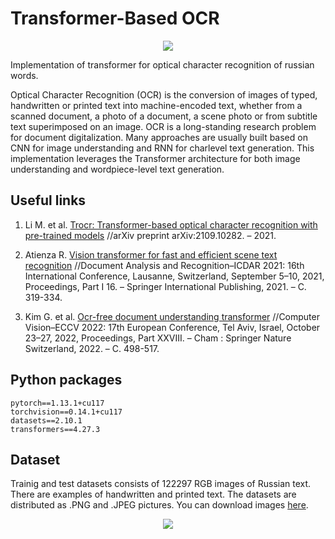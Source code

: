 # Transformer-Based OCR
<p align="center">
  <img src="https://iconext.co.th/wp-content/uploads/2021/10/OCR_Offline-1400x602.png">
</p>


Implementation of transformer for optical character recognition of russian words.

Optical Character Recognition (OCR) is the conversion of images of typed, handwritten or
printed text into machine-encoded text, whether from a scanned document, a photo of a document, 
a scene photo or from subtitle text superimposed on an image. OCR is a long-standing research problem for document digitalization. 
Many approaches are usually built based on CNN for image understanding and RNN for charlevel text generation. 
This implementation leverages the Transformer architecture for both image understanding and wordpiece-level text generation.

## Useful links

1. Li M. et al. [Trocr: Transformer-based optical character recognition with pre-trained models](https://arxiv.org/pdf/2109.10282.pdf)
		 //arXiv preprint arXiv:2109.10282. – 2021.

2. Atienza R. [Vision transformer for fast and efficient scene text recognition](https://arxiv.org/pdf/2105.08582.pdf) 
    //Document Analysis and Recognition–ICDAR 2021: 16th International Conference, Lausanne, Switzerland, September 5–10, 2021, Proceedings, Part I 16. – Springer International Publishing, 2021. – С. 319-334.
	
3. Kim G. et al. [Ocr-free document understanding transformer](https://arxiv.org/pdf/2105.08582.pdf) 
     //Computer Vision–ECCV 2022: 17th European Conference, Tel Aviv, Israel, October 23–27, 2022, Proceedings, Part XXVIII. – Cham : Springer Nature Switzerland, 2022. – С. 498-517.


## Python packages
```
pytorch==1.13.1+cu117
torchvision==0.14.1+cu117
datasets==2.10.1
transformers==4.27.3
```

## Dataset
Trainig and test datasets consists of 122297 RGB images of Russian text. There are examples of handwritten and printed text.
The datasets are distributed as .PNG and .JPEG pictures. You can download images [here](https://drive.google.com/drive/folders/1JElOOTIYz6ctvVmDPFsqGDkS-t04usPY?usp=sharing).
<p align="center">
  <img src="https://github.com/Chebart/Transformer-OCR/assets/88379173/55d6c388-bab2-4bb2-b640-8ad7e88d198a">
</p>
